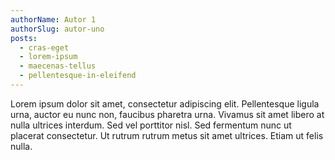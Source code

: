 ```yaml
---
authorName: Autor 1
authorSlug: autor-uno
posts:
  - cras-eget
  - lorem-ipsum
  - maecenas-tellus
  - pellentesque-in-eleifend
---
```

Lorem ipsum dolor sit amet, consectetur adipiscing elit. Pellentesque ligula urna, auctor eu nunc non, faucibus pharetra urna. Vivamus sit amet libero at nulla ultrices interdum. Sed vel porttitor nisl. Sed fermentum nunc ut placerat consectetur. Ut rutrum rutrum metus sit amet ultrices. Etiam ut felis nulla.